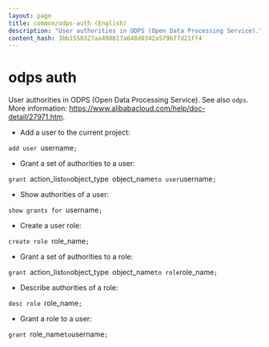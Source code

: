```yaml
---
layout: page
title: common/odps-auth (English)
description: "User authorities in ODPS (Open Data Processing Service)."
content_hash: 3bb1550327aa498817a048d0342a579b77d21ff4
---
```

# odps auth

User authorities in ODPS (Open Data Processing Service).
See also `odps`.
More information: <https://www.alibabacloud.com/help/doc-detail/27971.htm>.

- Add a user to the current project:

`add user `<span class="tldr-var badge badge-pill bg-dark-lm bg-white-dm text-white-lm text-dark-dm font-weight-bold">username</span>`;`

- Grant a set of authorities to a user:

`grant `<span class="tldr-var badge badge-pill bg-dark-lm bg-white-dm text-white-lm text-dark-dm font-weight-bold">action_list</span>` on `<span class="tldr-var badge badge-pill bg-dark-lm bg-white-dm text-white-lm text-dark-dm font-weight-bold">object_type</span>` `<span class="tldr-var badge badge-pill bg-dark-lm bg-white-dm text-white-lm text-dark-dm font-weight-bold">object_name</span>` to user `<span class="tldr-var badge badge-pill bg-dark-lm bg-white-dm text-white-lm text-dark-dm font-weight-bold">username</span>`;`

- Show authorities of a user:

`show grants for `<span class="tldr-var badge badge-pill bg-dark-lm bg-white-dm text-white-lm text-dark-dm font-weight-bold">username</span>`;`

- Create a user role:

`create role `<span class="tldr-var badge badge-pill bg-dark-lm bg-white-dm text-white-lm text-dark-dm font-weight-bold">role_name</span>`;`

- Grant a set of authorities to a role:

`grant `<span class="tldr-var badge badge-pill bg-dark-lm bg-white-dm text-white-lm text-dark-dm font-weight-bold">action_list</span>` on `<span class="tldr-var badge badge-pill bg-dark-lm bg-white-dm text-white-lm text-dark-dm font-weight-bold">object_type</span>` `<span class="tldr-var badge badge-pill bg-dark-lm bg-white-dm text-white-lm text-dark-dm font-weight-bold">object_name</span>` to role `<span class="tldr-var badge badge-pill bg-dark-lm bg-white-dm text-white-lm text-dark-dm font-weight-bold">role_name</span>`;`

- Describe authorities of a role:

`desc role `<span class="tldr-var badge badge-pill bg-dark-lm bg-white-dm text-white-lm text-dark-dm font-weight-bold">role_name</span>`;`

- Grant a role to a user:

`grant `<span class="tldr-var badge badge-pill bg-dark-lm bg-white-dm text-white-lm text-dark-dm font-weight-bold">role_name</span>` to `<span class="tldr-var badge badge-pill bg-dark-lm bg-white-dm text-white-lm text-dark-dm font-weight-bold">username</span>`;`
